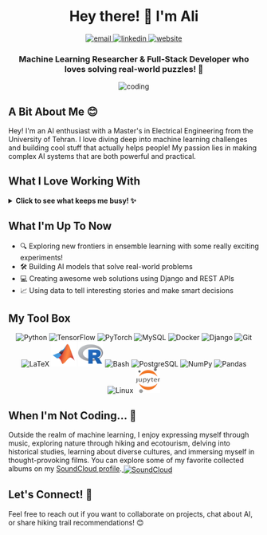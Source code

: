 
<h1 align="center">Hey there! 👋 I'm Ali </h1>

<div align="center">
  <a href="mailto:alihafezi.data@gmail.com">
    <img src="https://img.icons8.com/color/48/000000/email--v1.png" alt="email" height="40" width="40" />
  </a>
  <a href="https://www.linkedin.com/in/alihafezii/">
    <img src="https://img.icons8.com/color/48/000000/linkedin-circled--v1.png" alt="linkedin" height="40" width="40" />
  </a>
  <a href="https://alihafezi.site">
    <img src="https://img.icons8.com/color/48/000000/domain--v1.png" alt="website" height="40" width="40" />
  </a>
</div>

<h3 align="center">Machine Learning Researcher & Full-Stack Developer who loves solving real-world puzzles! 🧩</h3>

<p align="center">
  <img src="https://i.giphy.com/media/v1.Y2lkPTc5MGI3NjExY2t5bDQ4cDAycWVxMmI5MWQzcDZzOGZ0b3ZxZ3RhcmNmbmQ5eXB6NyZlcD12MV9pbnRlcm5hbF9naWZfYnlfaWQmY3Q9Zw/1qzirb6B4KXOHbJpd3/giphy-downsized-large.gif" alt="coding" width="300">
</p>

## A Bit About Me 😊

Hey! I'm an AI enthusiast with a Master's in Electrical Engineering from the University of Tehran. I love diving deep into machine learning challenges and building cool stuff that actually helps people! My passion lies in making complex AI systems that are both powerful and practical. 

## What I Love Working With 

<details>
<summary><b>Click to see what keeps me busy! ✨</b></summary>

- 🧠 Machine Learning & Deep Learning Magic
- 🎨 Creative Ensemble Learning Methods
- 📊 Pattern Recognition & Statistical Modeling
- 🤖 Fun with Large Language Models & Transformers
- 👁️ Computer Vision Adventures
- 💡 Data Mining & Analysis

</details>

## What I'm Up To Now 

- 🔍 Exploring new frontiers in ensemble learning with some really exciting experiments!
- 🛠️ Building AI models that solve real-world problems
- 💻 Creating awesome web solutions using Django and REST APIs
- 📈 Using data to tell interesting stories and make smart decisions

## My Tool Box 

<p align="center">
  <img src="https://img.icons8.com/color/48/000000/python--v1.png" alt="Python" height="50" width="50" />
  <img src="https://img.icons8.com/color/48/000000/tensorflow.png" alt="TensorFlow" height="50" width="50" />
  <img src="https://img.icons8.com/?size=100&id=O6SWwpPIM0GB&format=png&color=000000" alt="PyTorch" height="50" width="50" />
  <img src="https://img.icons8.com/color/48/000000/mysql-logo.png" alt="MySQL" height="50" width="50" />
  <img src="https://img.icons8.com/color/48/000000/docker.png" alt="Docker" height="50" width="50" />
  <img src="https://img.icons8.com/color/48/000000/django.png" alt="Django" height="50" width="50" />
  <img src="https://img.icons8.com/color/48/000000/git.png" alt="Git" height="50" width="50" />
  <img src="https://img.icons8.com/color/48/000000/latex.png" alt="LaTeX" height="50" width="50" />
  <img src="https://raw.githubusercontent.com/devicons/devicon/master/icons/matlab/matlab-original.svg" alt="matlab" height="50" width="50" />
  <img src="https://raw.githubusercontent.com/devicons/devicon/master/icons/r/r-original.svg" alt="r" height="50" width="50" />
  <img src="https://img.icons8.com/color/48/000000/bash.png" alt="Bash" height="50" width="50" />
  <img src="https://img.icons8.com/color/48/000000/postgreesql.png" alt="PostgreSQL" height="50" width="50" />
  <img src="https://img.icons8.com/color/48/000000/numpy.png" alt="NumPy" height="50" width="50" />
  <img src="https://img.icons8.com/color/48/000000/pandas.png" alt="Pandas" height="50" width="50" />
  <img src="https://img.icons8.com/color/48/000000/linux.png" alt="Linux" height="50" width="50" />
  <img src="https://raw.githubusercontent.com/devicons/devicon/master/icons/jupyter/jupyter-original-wordmark.svg" alt="jupyter" height="50" width="50" />
</p>

## When I'm Not Coding... 🌱

<p>Outside the realm of machine learning, I enjoy expressing myself through music, exploring nature through hiking and ecotourism, delving into historical studies, learning about diverse cultures, and immersing myself in thought-provoking films. You can explore some of my favorite collected albums on my <a href="https://soundcloud.com/a-hfz-697801203?utm_source=clipboard&utm_medium=text&utm_campaign=social_sharing" target="_blank">SoundCloud profile</a>.<a href="https://soundcloud.com/a-hfz-697801203?utm_source=clipboard&utm_medium=text&utm_campaign=social_sharing" target="_blank">
    <img align="center" src="https://img.icons8.com/color/48/000000/soundcloud.png" alt="SoundCloud" height="40" width="40" />
  </a> </p>

## Let's Connect! 🤝

Feel free to reach out if you want to collaborate on projects, chat about AI, or share hiking trail recommendations! 😊
